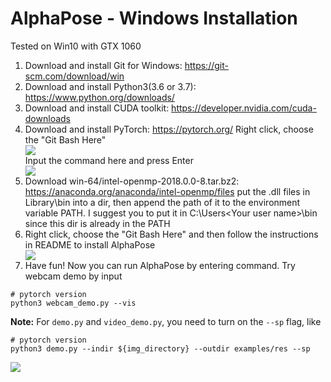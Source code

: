 AlphaPose - Windows Installation
============================================

Tested on Win10 with GTX 1060

1. Download and install Git for Windows: https://git-scm.com/download/win
2. Download and install Python3(3.6 or 3.7): https://www.python.org/downloads/
3. Download and install CUDA toolkit: https://developer.nvidia.com/cuda-downloads
4. Download and install PyTorch: https://pytorch.org/
	Right click, choose the "Git Bash Here"
	<div align="left">
    <img src="step1.jpg">
	</div>
	Input the command here and press Enter
	<div align="left">
    <img src="step2.jpg">
	</div>
5. 	Download win-64/intel-openmp-2018.0.0-8.tar.bz2: https://anaconda.org/anaconda/intel-openmp/files
	put the .dll files in Library\bin into a dir, then append the path of it to the environment variable PATH. 
	I suggest you to put it in C:\Users\<Your user name>\bin since this dir is already in the PATH
6. Right click, choose the "Git Bash Here" and then follow the instructions in README to install AlphaPose
	<div align="left">
    <img src="step3.jpg">
	</div>
7. Have fun! Now you can run AlphaPose by entering command. Try webcam demo by input 
```
# pytorch version
python3 webcam_demo.py --vis
```
**Note:** For `demo.py` and `video_demo.py`, you need to turn on the `--sp` flag, like

```
# pytorch version
python3 demo.py --indir ${img_directory} --outdir examples/res --sp
```

<div align="left">
<img src="step4.jpg">
</div>
